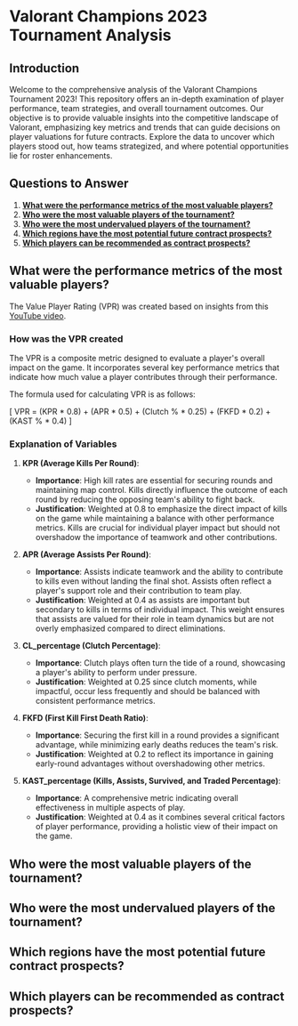 # Valorant Champions 2023 Tournament Analysis

## Introduction
Welcome to the comprehensive analysis of the Valorant Champions Tournament 2023! This repository offers an in-depth examination of player performance, team strategies, and overall tournament outcomes. Our objective is to provide valuable insights into the competitive landscape of Valorant, emphasizing key metrics and trends that can guide decisions on player valuations for future contracts. Explore the data to uncover which players stood out, how teams strategized, and where potential opportunities lie for roster enhancements.


## Questions to Answer
1. [**What were the performance metrics of the most valuable players?**](#what-were-the-performance-metrics-of-the-most-valuable-players)
2. [**Who were the most valuable players of the tournament?**](#who-were-the-most-valuable-players-of-the-tournament)
3. [**Who were the most undervalued players of the tournament?**](#who-were-the-most-undervalued-players-of-the-tournament)
4. [**Which regions have the most potential future contract prospects?**](#which-regions-have-the-most-potential-future-contract-prospects)
5. [**Which players can be recommended as contract prospects?**](#which-players-can-be-recommended-as-contract-prospects)

## What were the performance metrics of the most valuable players?
The Value Player Rating (VPR) was created based on insights from this [YouTube video](https://www.youtube.com/watch?v=7QCR19qYPgI).

### How was the VPR created
The VPR is a composite metric designed to evaluate a player's overall impact on the game. It incorporates several key performance metrics that indicate how much value a player contributes through their performance.

The formula used for calculating VPR is as follows:

[ VPR = (KPR * 0.8) + (APR * 0.5) + (Clutch % * 0.25) + (FKFD * 0.2) + (KAST % * 0.4) ]

### Explanation of Variables

1. **KPR (Average Kills Per Round)**:
   - **Importance**: High kill rates are essential for securing rounds and maintaining map control. Kills directly influence the outcome of each round by reducing the opposing team's ability to fight back.
   - **Justification**: Weighted at 0.8 to emphasize the direct impact of kills on the game while maintaining a balance with other performance metrics. Kills are crucial for individual player impact but should not overshadow the importance of teamwork and other contributions.

2. **APR (Average Assists Per Round)**:
   - **Importance**: Assists indicate teamwork and the ability to contribute to kills even without landing the final shot. Assists often reflect a player's support role and their contribution to team play.
   - **Justification**: Weighted at 0.4 as assists are important but secondary to kills in terms of individual impact. This weight ensures that assists are valued for their role in team dynamics but are not overly emphasized compared to direct eliminations.

3. **CL_percentage (Clutch Percentage)**:
   - **Importance**: Clutch plays often turn the tide of a round, showcasing a player's ability to perform under pressure.
   - **Justification**: Weighted at 0.25 since clutch moments, while impactful, occur less frequently and should be balanced with consistent performance metrics.

4. **FKFD (First Kill First Death Ratio)**:
   - **Importance**: Securing the first kill in a round provides a significant advantage, while minimizing early deaths reduces the team's risk.
   - **Justification**: Weighted at 0.2 to reflect its importance in gaining early-round advantages without overshadowing other metrics.

5. **KAST_percentage (Kills, Assists, Survived, and Traded Percentage)**:
   - **Importance**: A comprehensive metric indicating overall effectiveness in multiple aspects of play.
   - **Justification**: Weighted at 0.4 as it combines several critical factors of player performance, providing a holistic view of their impact on the game.



## Who were the most valuable players of the tournament?

## Who were the most undervalued players of the tournament?

## Which regions have the most potential future contract prospects?

## Which players can be recommended as contract prospects?









